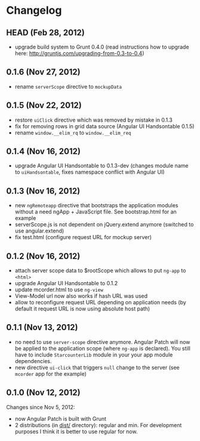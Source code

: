 # Changelog

## HEAD (Feb 28, 2012)

- upgrade build system to Grunt 0.4.0 (read instructions how to upgrade here: http://gruntjs.com/upgrading-from-0.3-to-0.4)

## 0.1.6 (Nov 27, 2012)

- rename `serverScope` directive to `mockupData`

## 0.1.5 (Nov 22, 2012)

- restore `uiClick` directive which was removed by mistake in 0.1.3
- fix for removing rows in grid data source (Angular UI Handsontable 0.1.5)
- rename `window.__elim_rq` to `window.__elim_req`

## 0.1.4 (Nov 16, 2012)

- upgrade Angular UI Handsontable to 0.1.3-dev (changes module name to `uiHandsontable`, fixes namespace conflict with Angular UI)

## 0.1.3 (Nov 16, 2012)

- new `ngRemoteapp` directive that bootstraps the application modules without a need ngApp + JavaScript file. See bootstrap.html for an example
- serverScope.js is not dependent on jQuery.extend anymore (switched to use angular.extend)
- fix test.html (configure request URL for mockup server)

## 0.1.2 (Nov 16, 2012)

- attach server scope data to $rootScope which allows to put `ng-app` to `<html>`
- upgrade Angular UI Handsontable to 0.1.2
- update mcorder.html to use `ng-view`
- View-Model url now also works if hash URL was used
- allow to reconfigure request URL depending on application needs (by default it request URL is now using absolute host path)

## 0.1.1 (Nov 13, 2012)

- no need to use `server-scope` directive anymore. Angular Patch will now be applied to the application scope (where `ng-app` is declared). You still have to include `StarcounterLib` module in your your app module dependencies.
- new directive `ui-click` that triggers `null` change to the server (see `mcorder` app for the example)

## 0.1.0 (Nov 12, 2012)

Changes since Nov 5, 2012:

- now Angular Patch is built with Grunt
- 2 distributions (in [dist/](https://github.com/warpech/angular-patch/tree/master/dist) directory): regular and min. For development purposes I think it is better to use regular for now.